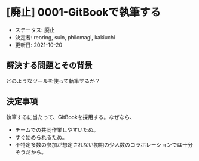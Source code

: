 # [廃止] 0001-GitBookで執筆する

- ステータス: 廃止
- 決定者: reoring, suin, philomagi, kakiuchi
- 更新日: 2021-10-20

## 解決する問題とその背景

どのようなツールを使って執筆するか？

## 決定事項

執筆するに当たって、GitBookを採用する。なぜなら、

- チームでの共同作業しやすいため。
- すぐ始められるため。
- 不特定多数の参加が想定されない初期の少人数のコラボレーションでは十分そうだから。
